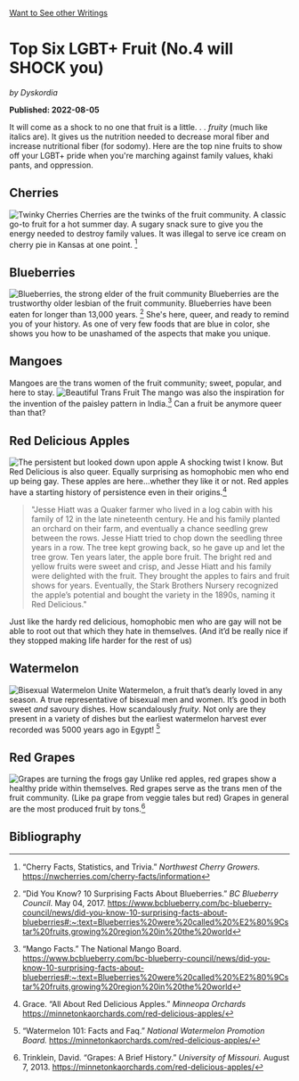 [Want to See other Writings](https://github.com/dyschordia/dyschordia.github.io/blob/f0bbb6146733b57bd074beb01c784365836f0395/Writings.md)

# Top Six LGBT+ Fruit (No.4 will SHOCK you)

*by Dyskordia*

**Published: 2022-08-05**

It will come as a shock to no one that fruit is a little. . . *fruity* (much like italics are). It gives us the nutrition needed to decrease moral fiber and increase  nutritional fiber (for sodomy). Here are the top nine fruits to show off your LGBT+ pride when you're marching against family values, khaki pants, and oppression.

## Cherries

![Twinky Cherries](https://github.com/dyschordia/dyschordia.github.io/blob/b802c1e8d94755357d90e9dc62ee1f8d55bb95ef/Assets/20220805%20Cherries.jpeg "Twinky Cherries")
Cherries are the  twinks of the fruit community. A classic go-to fruit for a hot summer day.  A sugary snack sure to give you the energy needed to destroy family values.  It was illegal to serve ice cream on cherry pie in Kansas at one point.  [^1]  

## Blueberries

![Blueberries, the strong elder of the fruit community](https://github.com/dyschordia/dyschordia.github.io/blob/b802c1e8d94755357d90e9dc62ee1f8d55bb95ef/Assets/20220805%20Blueberries.jpeg "The strong elder of the fruit community")
Blueberries are the trustworthy older lesbian of the fruit community.  Blueberries have been eaten for longer than 13,000 years. [^2]  She's here, queer, and ready to remind you of your history.  As one of very few foods that are blue in color, she shows you how to be unashamed of the aspects that make you unique.

## Mangoes

Mangoes are the trans women of the fruit community; sweet, popular, and here to stay. 
![Beautiful Trans Fruit](https://github.com/dyschordia/dyschordia.github.io/blob/b802c1e8d94755357d90e9dc62ee1f8d55bb95ef/Assets/20220805%20Mango.jpeg "Iconic Trans Fruit")
The mango was also the inspiration for the invention of the paisley pattern in India.[^3] Can a fruit be anymore queer than that?

## Red Delicious Apples

![The persistent but looked down upon apple](https://github.com/dyschordia/dyschordia.github.io/blob/b802c1e8d94755357d90e9dc62ee1f8d55bb95ef/Assets/20220805%20Apple.jpeg "The persistent albeit looked down upon apple")
A shocking twist I know. But Red Delicious is also queer. Equally surprising as homophobic  men who end up being gay. These apples are here…whether they like it or not. Red apples have a starting history of persistence even in their origins.[^4] 

> "Jesse Hiatt was a Quaker farmer who lived in a log cabin with his family of 12 in the late nineteenth century. He and his family planted an orchard on their farm, and eventually a chance seedling grew between the rows. Jesse Hiatt tried to chop down the seedling three years in a row. The tree kept growing back, so he gave up and let the tree grow. Ten years later, the apple bore fruit. The bright red and yellow fruits were sweet and crisp, and Jesse Hiatt and his family were delighted with the fruit. They brought the apples to fairs and fruit shows for years. Eventually, the Stark Brothers Nursery recognized the apple’s potential and bought the variety in the 1890s, naming it Red Delicious." 

Just like the hardy red delicious, homophobic men who are gay will not be able to root out that which they hate in themselves. (And it’d be really nice if they stopped making life harder for the rest of us)

## Watermelon

![Bisexual Watermelon Unite](https://github.com/dyschordia/dyschordia.github.io/blob/b802c1e8d94755357d90e9dc62ee1f8d55bb95ef/Assets/20220805%20Watermelon.jpeg "Bisexual Watermelon UNITE")
Watermelon, a fruit that’s dearly loved in any season. A true representative of bisexual men and women. It’s good in both sweet *and* savoury dishes. How scandalously *fruity*.  Not only are they present in a variety of dishes but the earliest watermelon harvest ever recorded was 5000 years ago in Egypt! [^5] 

## Red Grapes

![Grapes are turning the frogs gay](https://github.com/dyschordia/dyschordia.github.io/blob/b802c1e8d94755357d90e9dc62ee1f8d55bb95ef/Assets/20220805%20Red%20Grape.jpeg "Red Grapes are Turning the Frogs Gay!")
Unlike red apples,  red grapes show a healthy pride within themselves. Red grapes serve as the trans men of the fruit community. (Like pa grape from veggie tales but red) Grapes in general are the most produced fruit by tons.[^6] 


## Bibliography

[^1]:  “Cherry Facts, Statistics, and Trivia.” *Northwest Cherry Growers.* https://nwcherries.com/cherry-facts/information

[^2]:  “Did You Know? 10 Surprising Facts  About Blueberries.”  *BC Blueberry Council*. May 04, 2017.  https://www.bcblueberry.com/bc-blueberry-council/news/did-you-know-10-surprising-facts-about-blueberries#:~:text=Blueberries%20were%20called%20%E2%80%9Cstar%20fruits,growing%20region%20in%20the%20world 

[^3]: “Mango Facts.” The National Mango Board.  https://www.bcblueberry.com/bc-blueberry-council/news/did-you-know-10-surprising-facts-about-blueberries#:~:text=Blueberries%20were%20called%20%E2%80%9Cstar%20fruits,growing%20region%20in%20the%20world 

[^4]: Grace. “All About Red Delicious Apples.” *Minneopa Orchards* https://minnetonkaorchards.com/red-delicious-apples/

[^5]: “Watermelon 101: Facts and Faq.” *National Watermelon Promotion Board.* https://minnetonkaorchards.com/red-delicious-apples/

[^6]: Trinklein, David. “Grapes: A Brief History.” *University of Missouri.* August 7, 2013. https://minnetonkaorchards.com/red-delicious-apples/
